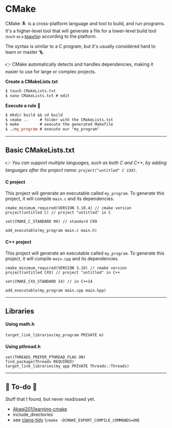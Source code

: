 # CMake

<div class="row row-cols-md-2"><div>

CMake 🏝️ is a cross-platform language and tool to build, and run programs. It's a higher-level tool that will generate a file for a lower-level build tool <small>(such as a [Makefile](/tools-and-frameworks/others/build/makefile/index.md))</small> according to the platform.

The syntax is similar to a C program, but it's usually considered hard to learn or master 🪜.

👉 CMake automatically detects and handles dependencies, making it easier to use for large or complex projects.
</div><div>

**Create a CMakeLists.txt**

```ps
$ touch CMakeLists.txt
$ nano CMakeLists.txt # edit
```

**Execute a rule** 🌴

```ps
$ mkdir build && cd build
$ cmake ..     # folder with the CMakeLists.txt
$ make         # execute the generated Makefile
$ ./my_program # execute our "my_program"
```
</div></div>

<hr class="sep-both">

## Basic CMakeLists.txt

👉 *You can support multiple languages, such as both C and C++, by adding languages after the project name: `project("untitled" C CXX)`.*

<div class="row row-cols-md-2"><div>

#### C project

This project will generate an executable called `my_program`. To generate this project, it will compile `main.c` and its dependencies.

```scss!
cmake_minimum_required(VERSION 3.18.4) // cmake version
project(untitled C) // project "untitled" in C

set(CMAKE_C_STANDARD 99) // standard C99

add_executable(my_program main.c main.h)
```
</div><div>

#### C++ project

This project will generate an executable called `my_program`. To generate this project, it will compile `main.cpp` and its dependencies.

```scss!
cmake_minimum_required(VERSION 3.18) // cmake version
project(untitled CXX) // project "untitled" in C++

set(CMAKE_CXX_STANDARD 14) // in C++14

add_executable(my_program main.cpp main.hpp)
```
</div></div>

<hr class="sep-both">

## Libraries

<div class="row row-cols-md-2"><div>

#### Using math.h

```scss!
target_link_libraries(my_program PRIVATE m)
```
</div><div>

#### Using pthread.h

```scss!
set(THREADS_PREFER_PTHREAD_FLAG ON)
find_package(Threads REQUIRED)
target_link_libraries(my_app PRIVATE Threads::Threads)
```
</div></div>

<hr class="sep-both">

## 👻 To-do 👻

Stuff that I found, but never read/used yet.

<div class="row row-cols-md-2"><div>

* [Akagi201/learning-cmake](https://github.com/Akagi201/learning-cmake)
* include_directories
* see [clang-tidy](/programming-languages/low-level/tools/clang-tidy.md) (`cmake -DCMAKE_EXPORT_COMPILE_COMMANDS=ON`)
</div><div>
</div></div>